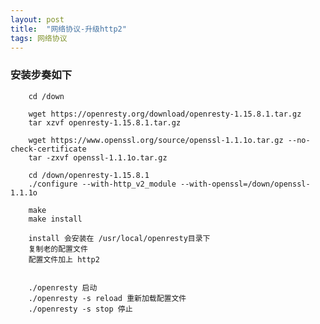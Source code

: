 ```yaml
---
layout: post
title:  "网络协议-升级http2"
tags: 网络协议
---
```


### 安装步奏如下


        cd /down
        
        wget https://openresty.org/download/openresty-1.15.8.1.tar.gz
        tar xzvf openresty-1.15.8.1.tar.gz
        
        wget https://www.openssl.org/source/openssl-1.1.1o.tar.gz --no-check-certificate
        tar -zxvf openssl-1.1.1o.tar.gz
        
        cd /down/openresty-1.15.8.1
        ./configure --with-http_v2_module --with-openssl=/down/openssl-1.1.1o
        
        make
        make install
        
        install 会安装在 /usr/local/openresty目录下
        复制老的配置文件
        配置文件加上 http2

        
        ./openresty 启动
        ./openresty -s reload 重新加载配置文件
        ./openresty -s stop 停止
                
